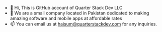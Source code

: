 - 👋 Hi, This is GitHub account of Quarter Stack Dev LLC
- 👀 We are a small company located in Pakistan dedicated to making amazing software and mobile apps at affordable rates
- 📫 You can email us at haisum@quarterstackdev.com for any inquiries.

<!---
quarterstackdev/quarterstackdev is a ✨ special ✨ repository because its `README.md` (this file) appears on your GitHub profile.
You can click the Preview link to take a look at your changes.
--->
